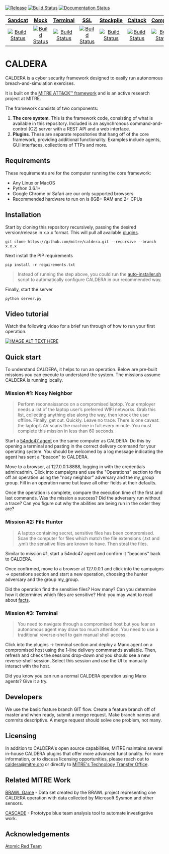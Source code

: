 [![Release](https://img.shields.io/badge/dynamic/json?color=blue&label=Release&query=tag_name&url=https%3A%2F%2Fapi.github.com%2Frepos%2Fmitre%2Fcaldera%2Freleases%2Flatest)](https://github.com/mitre/caldera/releases/latest)
[![Build Status](https://travis-ci.com/mitre/caldera.svg?branch=master)](https://travis-ci.com/mitre/caldera)
[![Documentation Status](https://readthedocs.org/projects/caldera/badge/?version=stable)](http://caldera.readthedocs.io/?badge=stable)

**[Sandcat](https://github.com/mitre/sandcat)**|**[Mock](https://github.com/mitre/mock)**|**[Terminal](https://github.com/mitre/terminal)**|**[SSL](https://github.com/mitre/SSL)**|**[Stockpile](https://github.com/mitre/stockpile)**|**[Caltack](https://github.com/mitre/caltack)**|**[Compass](https://github.com/mitre/compass)**|**[Access](https://github.com/mitre/access)**
:-----:|:-----:|:-----:|:-----:|:-----:|:-----:|:-----:|:-----:
[![Build Status](https://travis-ci.com/mitre/sandcat.svg?branch=master)](https://travis-ci.com/mitre/sandcat)|[![Build Status](https://travis-ci.com/mitre/mock.svg?branch=master)](https://travis-ci.com/mitre/mock)|[![Build Status](https://travis-ci.com/mitre/terminal.svg?branch=master)](https://travis-ci.com/mitre/terminal)|[![Build Status](https://travis-ci.com/mitre/ssl.svg?branch=master)](https://travis-ci.com/mitre/ssl)|[![Build Status](https://travis-ci.com/mitre/stockpile.svg?branch=master)](https://travis-ci.com/mitre/stockpile)|[![Build Status](https://travis-ci.com/mitre/caltack.svg?branch=master)](https://travis-ci.com/mitre/caltack)|[![Build Status](https://travis-ci.com/mitre/compass.svg?branch=master)](https://travis-ci.com/mitre/compass)|[![Build Status](https://travis-ci.com/mitre/access.svg?branch=master)](https://travis-ci.com/mitre/access)

# CALDERA

CALDERA is a cyber security framework designed to easily run autonomous breach-and-simulation exercises.

It is built on the [MITRE ATT&CK™ framework](https://attack.mitre.org/) and is an active research project at MITRE.

The framework consists of two components:

1) **The core system**. This is the framework code, consisting of what is available in this repository. Included is 
an asynchronous command-and-control (C2) server with a REST API and a web interface. 
2) **Plugins**. These are separate repositories that hang off of the core framework, providing additional functionality. 
Examples include agents, GUI interfaces, collections of TTPs and more. 

## Requirements

These requirements are for the computer running the core framework:

* Any Linux or MacOS
* Python 3.6.1+
* Google Chrome or Safari are our only supported browsers
* Recommended hardware to run on is 8GB+ RAM and 2+ CPUs

## Installation

Start by cloning this repository recursively, passing the desired version/release in x.x.x format. 
This will pull all available [plugins](https://caldera.readthedocs.io/en/latest/What-is-a-plugin.html).
```
git clone https://github.com/mitre/caldera.git --recursive --branch x.x.x 
```

Next install the PIP requirements
```
pip install -r requirements.txt
```
> Instead of running the step above, you could run the [auto-installer.sh](https://caldera.readthedocs.io/en/latest/Auto-install-script.html) 
script to automatically configure CALDERA in our recommended way. 

Finally, start the server
```
python server.py
```

## Video tutorial

Watch the following video for a brief run through of how to run your first operation. 

[![IMAGE ALT TEXT HERE](https://img.youtube.com/vi/GukTj-i3UDg/0.jpg)](https://www.youtube.com/watch?v=GukTj-i3UDg)

## Quick start

To understand CALDERA, it helps to run an operation. Below are pre-built missions you can execute to understand 
the system. The missions assume CALDERA is running locally.

### Mission #1: Nosy Neighbor

> Perform reconnaissance on a compromised laptop. Your employer needs a list of the laptop user’s preferred WIFI 
networks. Grab this list, collecting anything else along the way, then knock the user offline. Finally, get out. Quickly. Leave no trace. There is one caveat: the laptop’s AV scans the machine in full every minute. You must complete this mission in 
less than 60 seconds. 

Start a [54ndc47 agent](https://caldera.readthedocs.io/en/latest/Plugins-sandcat.html) on the same computer as CALDERA. Do this by opening a terminal and pasting in the correct
delivery command for your operating system. You should be welcomed by a log message indicating the agent has sent
a "beacon" to CALDERA.

Move to a browser, at 127.0.0.1:8888, logging in with the credentials admin:admin. 
Click into campaigns and use the "Operations" section to fire off an operation using the "nosy neighbor" 
adversary and the my_group group. Fill in an operation name but leave all other fields at their defaults.

Once the operation is complete, compare the execution time of the first and last commands. Was
the mission a success? Did the adversary run without a trace? Can you figure out why the 
abilities are being run in the order they are?

### Mission #2: File Hunter

> A laptop containing secret, sensitive files has been compromised. Scan the computer for files which match
the file extensions (.txt and .yml) the sensitive files are known to have. Then steal the files.

Similar to mission #1, start a 54ndc47 agent and confirm it "beacons" back to CALDERA. 

Once confirmed, move to a browser at 127.0.0.1 and click into the campaigns -> operations section and start a new operation, choosing the hunter adversary and the group my_group.

Did the operation find the sensitive files? How many? Can you determine how it determines which files are sensitive? Hint: you may want to read about [facts](https://caldera.readthedocs.io/en/latest/What-is-a-fact.html).

### Mission #3: Terminal

> You need to navigate through a compromised host but you fear an autonomous agent may draw too much attention. You need to use a traditional reverse-shell to gain manual shell access.

Click into the plugins -> terminal section and deploy a Manx agent on a compromised host using the 1-line delivery commmands available. Then, refresh and check the sessions drop-down and you should see a new reverse-shell session. Select this session and use the UI to manually interact with the host.

Did you know you can run a normal CALDERA operation using Manx agents? Give it a try.

## Developers

We use the basic feature branch GIT flow. Create a feature branch off of master and when ready, submit a merge 
request. Make branch names and commits descriptive. A merge request should solve one problem,
not many. 

## Licensing

In addition to CALDERA's open source capabilities, MITRE maintains several in-house CALDERA plugins that offer 
more advanced functionality. For more information, or to discuss licensing opportunities, please reach out to 
caldera@mitre.org or directly to [MITRE's Technology Transfer Office](https://www.mitre.org/about/corporate-overview/contact-us#technologycontact).

## Related MITRE Work

[BRAWL Game](https://github.com/mitre/brawl-public-game-001) - Data set created by the BRAWL project representing
one CALDERA operation with data collected by Microsoft Sysmon and other sensors.

[CASCADE](https://github.com/mitre/cascade-server) - Prototype blue team analysis tool to automate investigative work.

## Acknowledgements

[Atomic Red Team](https://github.com/redcanaryco/atomic-red-team)
